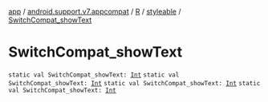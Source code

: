 [app](../../../index.md) / [android.support.v7.appcompat](../../index.md) / [R](../index.md) / [styleable](index.md) / [SwitchCompat_showText](.)

# SwitchCompat_showText

`static val SwitchCompat_showText: `[`Int`](https://kotlinlang.org/api/latest/jvm/stdlib/kotlin/-int/index.html)
`static val SwitchCompat_showText: `[`Int`](https://kotlinlang.org/api/latest/jvm/stdlib/kotlin/-int/index.html)
`static val SwitchCompat_showText: `[`Int`](https://kotlinlang.org/api/latest/jvm/stdlib/kotlin/-int/index.html)
`static val SwitchCompat_showText: `[`Int`](https://kotlinlang.org/api/latest/jvm/stdlib/kotlin/-int/index.html)